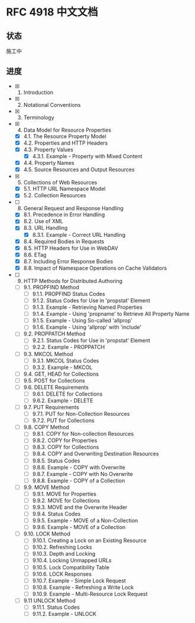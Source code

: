 # RFC 4918 中文文档

## 状态

施工中

## 进度

- [x] 1. Introduction
- [x] 2. Notational Conventions
- [x] 3. Terminology
- [x] 4. Data Model for Resource Properties
  - [x] 4.1. The Resource Property Model
  - [x] 4.2. Properties and HTTP Headers
  - [x] 4.3. Property Values
    - [x] 4.3.1. Example - Property with Mixed Content
  - [x] 4.4. Property Names
  - [x] 4.5. Source Resources and Output Resources
- [x] 5. Collections of Web Resources
  - [x] 5.1. HTTP URL Namespace Model
  - [x] 5.2. Collection Resources
- [ ] 8. General Request and Response Handling
  - [x] 8.1. Precedence in Error Handling
  - [x] 8.2. Use of XML
  - [x] 8.3. URL Handling
    - [x] 8.3.1. Example - Correct URL Handling
  - [x] 8.4. Required Bodies in Requests
  - [x] 8.5. HTTP Headers for Use in WebDAV
  - [x] 8.6. ETag
  - [x] 8.7. Including Error Response Bodies
  - [x] 8.8. Impact of Namespace Operations on Cache Validators
- [ ] 9. HTTP Methods for Distributed Authoring
  - [ ] 9.1. PROPFIND Method
    - [ ] 9.1.1. PROPFIND Status Codes
    - [ ] 9.1.2. Status Codes for Use in 'propstat' Element
    - [ ] 9.1.3. Example - Retrieving Named Properties
    - [ ] 9.1.4. Example - Using 'propname' to Retrieve All Property Name
    - [ ] 9.1.5. Example - Using So-called 'allprop'
    - [ ] 9.1.6. Example - Using 'allprop' with 'include'
  - [ ] 9.2. PROPPATCH Method
    - [ ] 9.2.1. Status Codes for Use in 'propstat' Element
    - [ ] 9.2.2. Example - PROPPATCH
  - [ ] 9.3. MKCOL Method
    - [ ] 9.3.1. MKCOL Status Codes
    - [ ] 9.3.2. Example - MKCOL
  - [ ] 9.4. GET, HEAD for Collections
  - [ ] 9.5. POST for Collections
  - [ ] 9.6. DELETE Requirements
    - [ ] 9.6.1. DELETE for Collections
    - [ ] 9.6.2. Example - DELETE
  - [ ] 9.7. PUT Requirements
    - [ ] 9.7.1. PUT for Non-Collection Resources
    - [ ] 9.7.2. PUT for Collections
  - [ ] 9.8. COPY Method
    - [ ] 9.8.1. COPY for Non-collection Resources
    - [ ] 9.8.2. COPY for Properties
    - [ ] 9.8.3. COPY for Collections
    - [ ] 9.8.4. COPY and Overwriting Destination Resources
    - [ ] 9.8.5. Status Codes
    - [ ] 9.8.6. Example - COPY with Overwrite
    - [ ] 9.8.7. Example - COPY with No Overwrite
    - [ ] 9.8.8. Example - COPY of a Collection
  - [ ] 9.9. MOVE Method
    - [ ] 9.9.1. MOVE for Properties
    - [ ] 9.9.2. MOVE for Collections
    - [ ] 9.9.3. MOVE and the Overwrite Header
    - [ ] 9.9.4. Status Codes
    - [ ] 9.9.5. Example - MOVE of a Non-Collection
    - [ ] 9.9.6. Example - MOVE of a Collection
  - [ ] 9.10. LOCK Method
    - [ ] 9.10.1. Creating a Lock on an Existing Resource
    - [ ] 9.10.2. Refreshing Locks
    - [ ] 9.10.3. Depth and Locking
    - [ ] 9.10.4. Locking Unmapped URLs
    - [ ] 9.10.5. Lock Compatibility Table
    - [ ] 9.10.6. LOCK Responses
    - [ ] 9.10.7. Example - Simple Lock Request
    - [ ] 9.10.8. Example - Refreshing a Write Lock
    - [ ] 9.10.9. Example - Multi-Resource Lock Request
  - [ ] 9.11 UNLOCK Method
    - [ ] 9.11.1. Status Codes
    - [ ] 9.11.2. Example - UNLOCK
